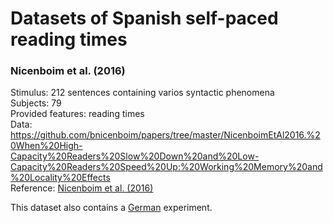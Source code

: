 # Datasets of Spanish self-paced reading times

### Nicenboim et al. (2016)
Stimulus: 212 sentences containing varios syntactic phenomena  
Subjects: 79  
Provided features: reading times  
Data: https://github.com/bnicenboim/papers/tree/master/NicenboimEtAl2016.%20When%20High-Capacity%20Readers%20Slow%20Down%20and%20Low-Capacity%20Readers%20Speed%20Up:%20Working%20Memory%20and%20Locality%20Effects  
Reference: [Nicenboim et al. (2016)](https://doi.org/10.3389/fpsyg.2016.00280)

This dataset also contains a [German](https://github.com/norahollenstein/cognitiveNLP-dataCollection/tree/master/self-paced-reading/german#nicenboim-et-al-2016) experiment.
